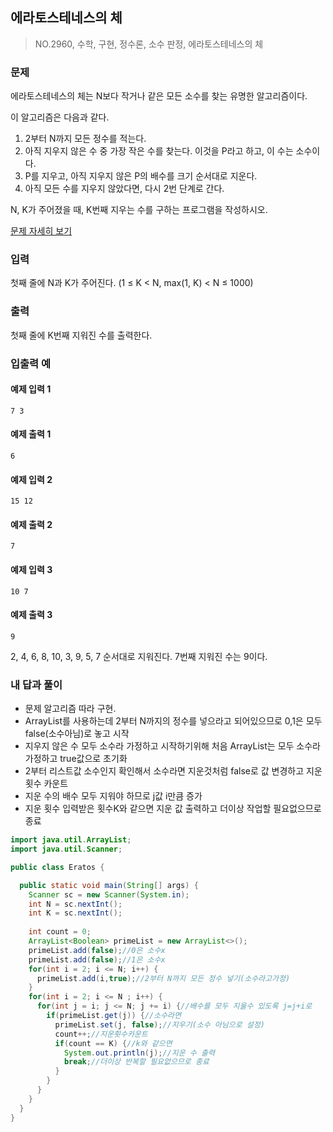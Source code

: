 ## 에라토스테네스의 체

> NO.2960, 수학, 구현, 정수론, 소수 판정, 에라토스테네스의 체



### 문제  

에라토스테네스의 체는 N보다 작거나 같은 모든 소수를 찾는 유명한 알고리즘이다.

이 알고리즘은 다음과 같다.

1. 2부터 N까지 모든 정수를 적는다.
2. 아직 지우지 않은 수 중 가장 작은 수를 찾는다. 이것을 P라고 하고, 이 수는 소수이다.
3. P를 지우고, 아직 지우지 않은 P의 배수를 크기 순서대로 지운다.
4. 아직 모든 수를 지우지 않았다면, 다시 2번 단계로 간다.

N, K가 주어졌을 때, K번째 지우는 수를 구하는 프로그램을 작성하시오.

[문제 자세히 보기](https://www.acmicpc.net/problem/2960)

### 입력

첫째 줄에 N과 K가 주어진다. (1 ≤ K < N, max(1, K) < N ≤ 1000)

### 출력

첫째 줄에 K번째 지워진 수를 출력한다.

### 입출력 예 

#### 예제 입력 1 

```
7 3
```

#### 예제 출력 1 

```
6
```

#### 예제 입력 2 

```
15 12
```

#### 예제 출력 2 

```
7
```

#### 예제 입력 3 

```
10 7
```

#### 예제 출력 3 

```
9
```

2, 4, 6, 8, 10, 3, 9, 5, 7 순서대로 지워진다. 7번째 지워진 수는 9이다.

### 내 답과 풀이

- 문제 알고리즘 따라 구현.
- ArrayList를 사용하는데 2부터 N까지의 정수를 넣으라고 되어있으므로 0,1은 모두 false(소수아님)로 놓고 시작
- 지우지 않은 수 모두 소수라 가정하고 시작하기위해 처음 ArrayList는 모두 소수라 가정하고 true값으로 초기화
- 2부터 리스트값 소수인지 확인해서 소수라면 지운것처럼 false로 값 변경하고 지운횟수 카운트
- 지운 수의 배수 모두 지워야 하므로 j값 i만큼 증가
- 지운 횟수 입력받은 횟수K와 같으면 지운 값 출력하고 더이상 작업할 필요없으므로 종료

```java
import java.util.ArrayList;
import java.util.Scanner;

public class Eratos {

  public static void main(String[] args) {
    Scanner sc = new Scanner(System.in);
    int N = sc.nextInt();
    int K = sc.nextInt();
    
    int count = 0;
    ArrayList<Boolean> primeList = new ArrayList<>();
    primeList.add(false);//0은 소수x
    primeList.add(false);//1은 소수x
    for(int i = 2; i <= N; i++) {
      primeList.add(i,true);//2부터 N까지 모든 정수 넣기(소수라고가정) 
    }
    for(int i = 2; i <= N ; i++) {
      for(int j = i; j <= N; j += i) {//배수를 모두 지울수 있도록 j=j+i로
        if(primeList.get(j)) {//소수라면
          primeList.set(j, false);//지우기(소수 아님으로 설정)
          count++;//지운횟수카운트
          if(count == K) {//k와 같으면
            System.out.println(j);//지운 수 출력
            break;//더이상 반복할 필요없으므로 종료
          }
        }
      }
    }
  }
}
```


